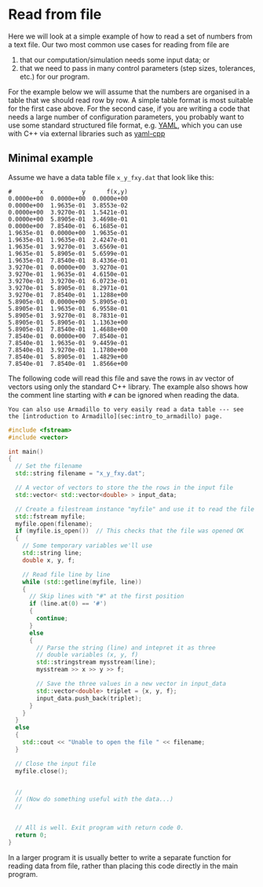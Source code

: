 # Read from file

Here we will look at a simple example of how to read a set of numbers from a text file. Our two most common use cases for reading from file are

1. that our computation/simulation needs some input data; or
2. that we need to pass in many control parameters (step sizes, tolerances, etc.) for our program.

For the example below we will assume that the numbers are organised in a table that we should read row by row. A simple table format is most suitable for the first case above. For the second case, if you are writing a code that needs a large number of configuration parameters, you probably want to use some standard structured file format, e.g. [YAML](https://en.wikipedia.org/wiki/YAML), which you can use with C++ via external libraries such as [yaml-cpp]( https://yaml-cpp.docsforge.com/)

## Minimal example

Assume we have a data table file `x_y_fxy.dat` that look like this:

```terminal
#        x           y      f(x,y)
0.0000e+00  0.0000e+00  0.0000e+00
0.0000e+00  1.9635e-01  3.8553e-02
0.0000e+00  3.9270e-01  1.5421e-01
0.0000e+00  5.8905e-01  3.4698e-01
0.0000e+00  7.8540e-01  6.1685e-01
1.9635e-01  0.0000e+00  1.9635e-01
1.9635e-01  1.9635e-01  2.4247e-01
1.9635e-01  3.9270e-01  3.6569e-01
1.9635e-01  5.8905e-01  5.6599e-01
1.9635e-01  7.8540e-01  8.4336e-01
3.9270e-01  0.0000e+00  3.9270e-01
3.9270e-01  1.9635e-01  4.6150e-01
3.9270e-01  3.9270e-01  6.0723e-01
3.9270e-01  5.8905e-01  8.2971e-01
3.9270e-01  7.8540e-01  1.1288e+00
5.8905e-01  0.0000e+00  5.8905e-01
5.8905e-01  1.9635e-01  6.9558e-01
5.8905e-01  3.9270e-01  8.7831e-01
5.8905e-01  5.8905e-01  1.1363e+00
5.8905e-01  7.8540e-01  1.4688e+00
7.8540e-01  0.0000e+00  7.8540e-01
7.8540e-01  1.9635e-01  9.4459e-01
7.8540e-01  3.9270e-01  1.1780e+00
7.8540e-01  5.8905e-01  1.4829e+00
7.8540e-01  7.8540e-01  1.8566e+00
```

The following code will read this file and save the rows in av vector of vectors using only the standard C++ library. The example also shows how the comment line starting with `#` can be ignored when reading the data.

```{note}
You can also use Armadillo to very easily read a data table --- see the [introduction to Armadillo](sec:intro_to_armadillo) page.
```


```c++
#include <fstream>
#include <vector>

int main()
{
  // Set the filename
  std::string filename = "x_y_fxy.dat";

  // A vector of vectors to store the the rows in the input file
  std::vector< std::vector<double> > input_data;

  // Create a filestream instance "myfile" and use it to read the file
  std::fstream myfile;
  myfile.open(filename);
  if (myfile.is_open())  // This checks that the file was opened OK
  {
    // Some temporary variables we'll use
    std::string line;
    double x, y, f;

    // Read file line by line
    while (std::getline(myfile, line))
    {
      // Skip lines with "#" at the first position
      if (line.at(0) == '#')
      {
        continue;
      }
      else
      {
        // Parse the string (line) and intepret it as three 
        // double variables (x, y, f)
        std::stringstream mysstream(line);
        mysstream >> x >> y >> f;

        // Save the three values in a new vector in input_data
        std::vector<double> triplet = {x, y, f};
        input_data.push_back(triplet);
      }
    }
  }
  else
  {
    std::cout << "Unable to open the file " << filename;
  }

  // Close the input file
  myfile.close();


  //
  // (Now do something useful with the data...)
  //


  // All is well. Exit program with return code 0.
  return 0;
}
```

In a larger program it is usually better to write a separate function for reading data from file, rather than placing this code directly in the main program.


